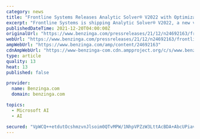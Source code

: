 ```yaml
---
category: news
title: "Frontline Systems Releases Analytic Solver® V2022 with Optimization Performance Enhancements"
excerpt: "Frontline Systems is shipping Analytic Solver® V2022, a new version of its advanced analytics toolset for Excel"
publishedDateTime: 2021-12-20T04:00:00Z
originalUrl: "https://www.benzinga.com/pressreleases/21/12/n24692163/frontline-systems-releases-analytic-solver-v2022-with-optimization-performance-enhancements"
webUrl: "https://www.benzinga.com/pressreleases/21/12/n24692163/frontline-systems-releases-analytic-solver-v2022-with-optimization-performance-enhancements"
ampWebUrl: "https://www.benzinga.com/amp/content/24692163"
cdnAmpWebUrl: "https://www-benzinga-com.cdn.ampproject.org/c/s/www.benzinga.com/amp/content/24692163"
type: article
quality: 13
heat: 13
published: false

provider:
  name: Benzinga.com
  domain: benzinga.com

topics:
  - Microsoft AI
  - AI

secured: "VpWCQ++etdutOcshmzvnJlsoim0QTvMPW/1NhpVPZzW3LttAcBDA+AbcUPiavbMt01moMWzAqgNeSIwSI7O2XbeUJlzA0r38WLePCWHWgv3WHBhZZXmcnlju5uVi0tv5q6cy+7+e6mwdNBDAjoqLqVsBmunp6g907rkKWvQFQXqTEnIUanp76Z9TMgo68ZK/t9mV7CajkYSsPJfEVlvNLfQoOwV39xBPLTs3+fqURbM9XZKxfKcwYakMOLLubC9yID5FsjTUZektA/mOuG+mqi0a1UmhOzZWgnIfD5OV22bLURS9bxrBie4F6XT/zCq3hrM3l6mBgPlJTF7wOuV9d4mdBZpmZraIwRR2M6jecCE=;Ax0JhW9NciQbV5dpKz8Snw=="
---
```


